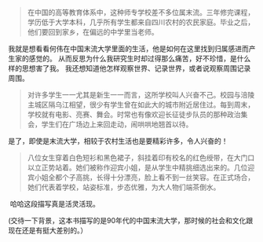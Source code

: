 > 在中国的高等教育体系中，这种师专学校差不多位属末流。三年修完课程，学历低于大学本科，几乎所有学生都来自四川农村的农民家庭。毕业之后，他们要回到家乡，在偏远的中学里当老师。

我就是想看看何伟在中国末流大学里面的生活，他是如何在这里找到归属感进而产生家的感觉的。 从而反思为什么我研究生时却过得那么痛苦，好不珍惜，是什么样的思想害了我。 我还想知道他怎样观察世界、记录世界，或者说观察周围记录周围。

> 对许多学生一一尤其是新生一一而言，这所学校叫人兴奋不己。校园与涪陵主城区隔乌江相望，很少有学生曾在如此大的城市附近居住过。每到周末，学校就有电影、亮赛、舞会。时常也有像欢迎长征徒步队员的那种政治集会，学生们在广场边上来回走动，闹哄哄地翘首以待。

是了，即使是末流大学，相较于农村生活也是要精彩许多，令人兴奋的！

> 八位女生穿着白色短衫和黑色裙子，斜挂着印有校名的红色绶带，在大门口以立正势站着。她们被称作迎宾小姐，是从学生中精挑细选出来的。几位迎宾小姐全都个子高挑，长得十分漂亮，脸上看不到一丝笑容。在正式场合，她们代表着学校，站姿标准，步态优雅，为大人物们端茶倒水。

 哈哈这段描写真是活灵活现。

(交待一下背景，这本书描写的是90年代的中国末流大学，那时候的社会和文化跟现在还是有挺大差别的。）
